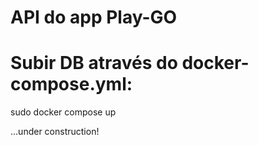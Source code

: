 
# API do app Play-GO

# Subir DB através do docker-compose.yml:

sudo docker compose up 


...under construction! 